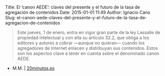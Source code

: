 Title: El ’canon AEDE’: claves del presente y el futuro de la tasa de agregación de contenidos
Date: 2015-01-01 11:49
Author: Ignacio Cano
Slug: el-canon-aede-claves-del-presente-y-el-futuro-de-la-tasa-de-agregacion-de-contenidos

> Este jueves, 1 de enero, entra en vigor gran parte de la ley Lassalle
> de propiedad intelectual y con ella su artículo 32.2, que obliga a los
> editores y autores a cobrar —aunque no quieran— cuando los agregadores
> de Internet enlacen y distribuyan sus contenidos. Estos son los
> aspectos clave a tener en cuenta sobre el denominado canon AEDE.

- M.M. | [20minutos.es][]

  [20minutos.es]: http://www.20minutos.es/noticia/2333392/0/claves-canon-aede/ley-lassalle/propiedad-intelectual/
    "El ’canon AEDE’: claves del presente y el futuro de la tasa de agregación de contenidos"
